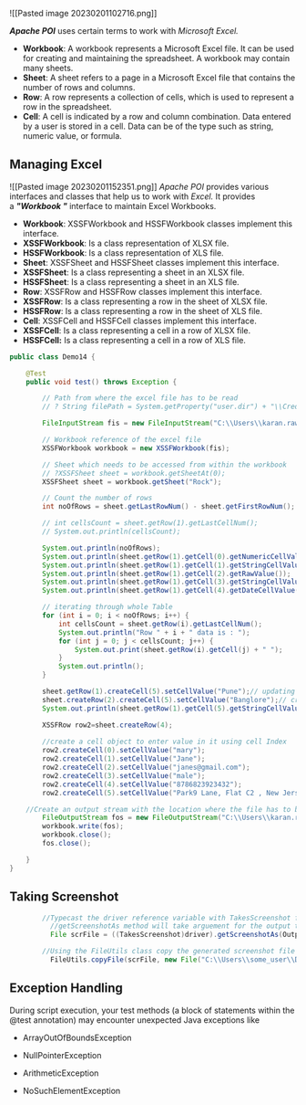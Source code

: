 ![[Pasted image 20230201102716.png]]

_**Apache POI**_ uses certain terms to work with _Microsoft Excel._
- **Workbook**:	A workbook represents a Microsoft Excel file. It can be used for creating and maintaining the spreadsheet. A workbook may contain many sheets.
- **Sheet**:	A sheet refers to a page in a Microsoft Excel file that contains the number of rows and columns.
- **Row**:	A row represents a collection of cells, which is used to represent a row in the spreadsheet.
- **Cell**:	A cell is indicated by a row and column combination. Data entered by a user is stored in a cell. Data can be of the type such as string, numeric value, or formula.



## Managing Excel

![[Pasted image 20230201152351.png]]
_Apache POI_ provides various interfaces and classes that help us to work with _Excel._ It provides a _**"Workbook "**_ interface to maintain Excel Workbooks.

-   **Workbook**: XSSFWorkbook and HSSFWorkbook classes implement this interface.
-   **XSSFWorkbook**: Is a class representation of XLSX file.
-   **HSSFWorkbook**: Is a class representation of XLS file.
-   **Sheet**: XSSFSheet and HSSFSheet classes implement this interface.
-   **XSSFSheet**: Is a class representing a sheet in an XLSX file.
-   **HSSFSheet**: Is a class representing a sheet in an XLS file.
-   **Row**: XSSFRow and HSSFRow classes implement this interface.
-   **XSSFRow**: Is a class representing a row in the sheet of XLSX file.
-   **HSSFRow**: Is a class representing a row in the sheet of XLS file.
-   **Cell**: XSSFCell and HSSFCell classes implement this interface.
-   **XSSFCell**: Is a class representing a cell in a row of XLSX file.
-   **HSSFCell:** Is a class representing a cell in a row of XLS file.


```java
public class Demo14 {

	@Test
	public void test() throws Exception {

		// Path from where the excel file has to be read
		// ? String filePath = System.getProperty("user.dir") + "\\Cred.xlsx";

		FileInputStream fis = new FileInputStream("C:\\Users\\karan.rawat01\\Documents\\Java\\Liquid\\dat1.xlsx");

		// Workbook reference of the excel file
		XSSFWorkbook workbook = new XSSFWorkbook(fis);

		// Sheet which needs to be accessed from within the workbook
		// ?XSSFSheet sheet = workbook.getSheetAt(0);
		XSSFSheet sheet = workbook.getSheet("Rock");

		// Count the number of rows
		int noOfRows = sheet.getLastRowNum() - sheet.getFirstRowNum();

		// int cellsCount = sheet.getRow(1).getLastCellNum();
		// System.out.println(cellsCount);

		System.out.println(noOfRows);
		System.out.println(sheet.getRow(1).getCell(0).getNumericCellValue());
		System.out.println(sheet.getRow(1).getCell(1).getStringCellValue());
		System.out.println(sheet.getRow(1).getCell(2).getRawValue());
		System.out.println(sheet.getRow(1).getCell(3).getStringCellValue());
		System.out.println(sheet.getRow(1).getCell(4).getDateCellValue());

		// iterating through whole Table
		for (int i = 0; i < noOfRows; i++) {
			int cellsCount = sheet.getRow(i).getLastCellNum();
			System.out.println("Row " + i + " data is : ");
			for (int j = 0; j < cellsCount; j++) {
				System.out.print(sheet.getRow(i).getCell(j) + " ");
			}
			System.out.println();
		}

		sheet.getRow(1).createCell(5).setCellValue("Pune");// updating cell value
		sheet.createRow(2).createCell(5).setCellValue("Banglore");// create new cell value
		System.out.println(sheet.getRow(1).getCell(5).getStringCellValue());

		XSSFRow row2=sheet.createRow(4);
        
        //create a cell object to enter value in it using cell Index
        row2.createCell(0).setCellValue("mary");
        row2.createCell(1).setCellValue("Jane");
        row2.createCell(2).setCellValue("janes@gmail.com");
        row2.createCell(3).setCellValue("male");
        row2.createCell(4).setCellValue("8786823923432");
        row2.createCell(5).setCellValue("Park9 Lane, Flat C2 , New Jersey");

	//Create an output stream with the location where the file has to be created
		FileOutputStream fos = new FileOutputStream("C:\\Users\\karan.rawat01\\Documents\\Java\\Liquid\\dat1.xlsx");
		workbook.write(fos);
		workbook.close();
		fos.close();

	}
}

```
## Taking Screenshot

```java
        //Typecast the driver reference variable with TakesScreenshot for access the methods from TakesScreenshot interface
          //getScreenshotAs method will take arguement for the output type of the file
          File scrFile = ((TakesScreenshot)driver).getScreenshotAs(OutputType.FILE);

        //Using the FileUtils class copy the generated screenshot file to any location
          FileUtils.copyFile(scrFile, new File("C:\\Users\\some_user\\Desktop\\Image.png"));
```

## Exception Handling

During script execution, your test methods (a block of statements within the @test annotation) may encounter unexpected Java exceptions like

-   ArrayOutOfBoundsException
    
-   NullPointerException
    
-   ArithmeticException
    
-   NoSuchElementException